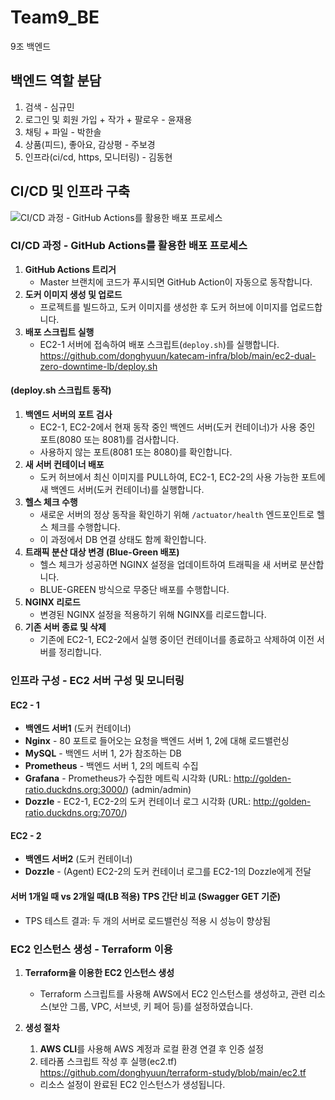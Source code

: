 # Team9_BE
9조 백엔드

## 백엔드 역할 분담

1. 검색 - 심규민
2. 로그인 및 회원 가입 + 작가 + 팔로우 - 윤재용
3. 채팅 + 파일 - 박한솔
4. 상품(피드), 좋아요, 감상평 - 주보경
5. 인프라(ci/cd, https, 모니터링) - 김동현

## CI/CD 및 인프라 구축
![CI/CD 과정 - GitHub Actions를 활용한 배포 프로세스](https://velog.velcdn.com/images/hyunn/post/986c6af9-b694-44c2-a554-dd51e091fde0/image.png)
### CI/CD 과정 - GitHub Actions를 활용한 배포 프로세스

1. **GitHub Actions 트리거**
    - Master 브랜치에 코드가 푸시되면 GitHub Action이 자동으로 동작합니다.
2. **도커 이미지 생성 및 업로드**
    - 프로젝트를 빌드하고, 도커 이미지를 생성한 후 도커 허브에 이미지를 업로드합니다.
3. **배포 스크립트 실행**
    - EC2-1 서버에 접속하여 배포 스크립트(`deploy.sh`)를 실행합니다.
      https://github.com/donghyuun/katecam-infra/blob/main/ec2-dual-zero-downtime-lb/deploy.sh

#### (deploy.sh 스크립트 동작)

1. **백엔드 서버의 포트 검사**
    - EC2-1, EC2-2에서 현재 동작 중인 백엔드 서버(도커 컨테이너)가 사용 중인 포트(8080 또는 8081)를 검사합니다.
    - 사용하지 않는 포트(8081 또는 8080)를 확인합니다.
2. **새 서버 컨테이너 배포**
    - 도커 허브에서 최신 이미지를 PULL하여, EC2-1, EC2-2의 사용 가능한 포트에 새 백엔드 서버(도커 컨테이너)를 실행합니다.
3. **헬스 체크 수행**
    - 새로운 서버의 정상 동작을 확인하기 위해 `/actuator/health` 엔드포인트로 헬스 체크를 수행합니다.
    - 이 과정에서 DB 연결 상태도 함께 확인합니다.
4. **트래픽 분산 대상 변경 (Blue-Green 배포)**
    - 헬스 체크가 성공하면 NGINX 설정을 업데이트하여 트래픽을 새 서버로 분산합니다.
    - BLUE-GREEN 방식으로 무중단 배포를 수행합니다.
5. **NGINX 리로드**
    - 변경된 NGINX 설정을 적용하기 위해 NGINX를 리로드합니다.
6. **기존 서버 종료 및 삭제**
    - 기존에 EC2-1, EC2-2에서 실행 중이던 컨테이너를 종료하고 삭제하여 이전 서버를 정리합니다.

### 인프라 구성 - EC2 서버 구성 및 모니터링

#### EC2 - 1

- **백엔드 서버1** (도커 컨테이너)
- **Nginx** - 80 포트로 들어오는 요청을 백엔드 서버 1, 2에 대해 로드밸런싱
- **MySQL** - 백엔드 서버 1, 2가 참조하는 DB
- **Prometheus** - 백엔드 서버 1, 2의 메트릭 수집
- **Grafana** - Prometheus가 수집한 메트릭 시각화 (URL: http://golden-ratio.duckdns.org:3000/) (admin/admin)
- **Dozzle** - EC2-1, EC2-2의 도커 컨테이너 로그 시각화 (URL: http://golden-ratio.duckdns.org:7070/)

#### EC2 - 2

- **백엔드 서버2** (도커 컨테이너)
- **Dozzle** - (Agent) EC2-2의 도커 컨테이너 로그를 EC2-1의 Dozzle에게 전달

#### 서버 1개일 때 vs 2개일 때(LB 적용) TPS 간단 비교 (Swagger GET 기준)

- TPS 테스트 결과: 두 개의 서버로 로드밸런싱 적용 시 성능이 향상됨

### EC2 인스턴스 생성 - Terraform 이용

1. **Terraform을 이용한 EC2 인스턴스 생성**
    - Terraform 스크립트를 사용해 AWS에서 EC2 인스턴스를 생성하고, 관련 리소스(보안 그룹, VPC, 서브넷, 키 페어 등)를 설정하였습니다.

2. **생성 절차**
    1. **AWS CLI**를 사용해 AWS 계정과 로컬 환경 연결 후 인증 설정
    2. 테라폼 스크립트 작성 후 실행(ec2.tf)
       https://github.com/donghyuun/terraform-study/blob/main/ec2.tf
    - 리소스 설정이 완료된 EC2 인스턴스가 생성됩니다.
